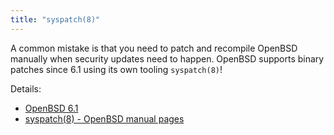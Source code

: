 ```yaml
---
title: "syspatch(8)"
---
```


A common mistake is that you need to patch and recompile OpenBSD manually
when security updates need to happen. OpenBSD supports binary patches since
6.1 using its own tooling `syspatch(8)`!

Details:

* [OpenBSD 6.1](https://www.openbsd.org/61.html)
* [syspatch(8) - OpenBSD manual pages](https://man.openbsd.org/syspatch)

